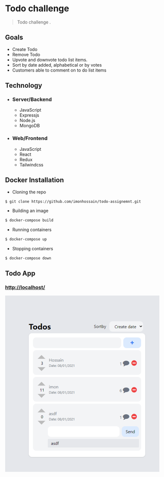 Todo challenge 
================
> Todo challenge .
## Goals
- Create Todo
- Remove Todo
- Upvote and downvote todo list items. 
- Sort by  date added, alphabetical or by votes
- Customers able to comment on to do list items


## Technology
- ### Server/Backend
  - JavaScript
  - Expressjs
  - Node.js
  - MongoDB

- ### Web/Frontend
  - JavaScript
  - React
  - Redux
  - Tailwindcss 

  
## Docker Installation
* Cloning the repo

```bash
$ git clone https://github.com/imonhossain/todo-assignemnt.git
```
* Building an image

```bash
$ docker-compose build
```

* Running containers

```bash
$ docker-compose up
```

* Stopping containers

```bash
$ docker-compose down
```
## Todo App
### [http://localhost/](http://localhost/)
![Web](todo-app.png)
